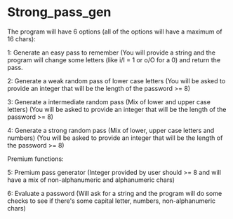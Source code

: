 # Strong_pass_gen
The program will have 6 options (all of the options will have a maximum of 16 chars):

1: Generate an easy pass to remember (You will provide a string and the program will change some letters (like i/I = 1 or o/O for a 0) and return the pass.

2: Generate a weak random pass of lower case letters (You will be asked to provide an integer that will be the length of the password >= 8)

3: Generate a intermediate random pass (Mix of lower and upper case letters) (You will be asked to provide an integer that will be the length of the password >= 8)

4: Generate a strong random pass (Mix of lower, upper case letters and numbers) (You will be asked to provide an integer that will be the length of the password >= 8)

Premium functions:

5: Premium pass generator (Integer provided by user should >= 8 and will have a mix of non-alphanumeric and alphanumeric chars)

6: Evaluate a password (Will ask for a string and the program will do some checks to see if there's some capital letter, numbers, non-alphanumeric chars)
